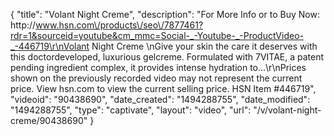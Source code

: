 {
    "title": "Volant Night Creme",
    "description": "For More Info or to Buy Now: http:\/\/www.hsn.com\/products\/seo\/7877461?rdr=1&sourceid=youtube&cm_mmc=Social-_-Youtube-_-ProductVideo-_-446719\r\nVolant Night Creme \nGive your skin the care it deserves with this doctordeveloped, luxurious gelcreme. Formulated with 7VITAE, a patent pending ingredient complex, it provides intense hydration to...\r\nPrices shown on the previously recorded video may not represent the current price.  View hsn.com to view the current selling price. HSN Item #446719",
    "videoid": "90438690",
    "date_created": "1494288755",
    "date_modified": "1494288755",
    "type": "captivate",
    "layout": "video",
    "url": "\/v\/volant-night-creme\/90438690"
}